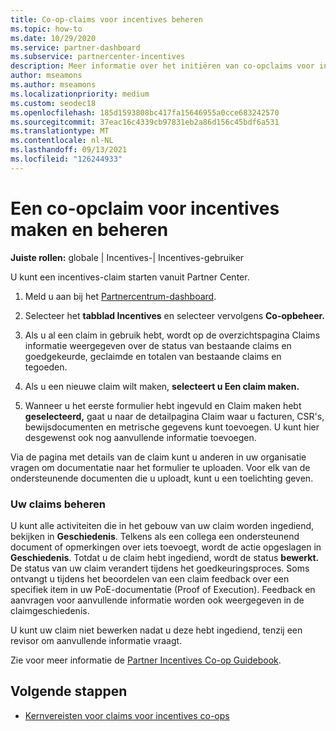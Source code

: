 ```yaml
---
title: Co-op-claims voor incentives beheren
ms.topic: how-to
ms.date: 10/29/2020
ms.service: partner-dashboard
ms.subservice: partnercenter-incentives
description: Meer informatie over het initiëren van co-opclaims voor incentives vanuit Partner Center. U kunt alle activiteiten die in het gebouw van uw claim worden ingediend, bekijken in Geschiedenis.
author: mseamons
ms.author: mseamons
ms.localizationpriority: medium
ms.custom: seodec18
ms.openlocfilehash: 185d1593808bc417fa15646955a0cce683242570
ms.sourcegitcommit: 37eac16c4339cb97831eb2a86d156c45bdf6a531
ms.translationtype: MT
ms.contentlocale: nl-NL
ms.lasthandoff: 09/13/2021
ms.locfileid: "126244933"
---
```

# <a name="create-and-manage-an-incentives-co-op-claim"></a>Een co-opclaim voor incentives maken en beheren

**Juiste rollen:** globale | Incentives-| Incentives-gebruiker

U kunt een incentives-claim starten vanuit Partner Center.

1. Meld u aan bij het [Partnercentrum-dashboard](https://partner.microsoft.com/dashboard/).

2. Selecteer het **tabblad Incentives** en selecteer vervolgens **Co-opbeheer.**

3. Als u al een claim in gebruik hebt, wordt op de overzichtspagina Claims informatie weergegeven over de status van bestaande claims en goedgekeurde, geclaimde en totalen van bestaande claims en tegoeden.

4. Als u een nieuwe claim wilt maken, **selecteert u Een claim maken.**

5. Wanneer u het eerste formulier hebt ingevuld en Claim maken hebt **geselecteerd,** gaat u naar de detailpagina Claim waar u facturen, CSR's, bewijsdocumenten en metrische gegevens kunt toevoegen. U kunt hier desgewenst ook nog aanvullende informatie toevoegen.

Via de pagina met details van de claim kunt u anderen in uw organisatie vragen om documentatie naar het formulier te uploaden. Voor elk van de ondersteunende documenten die u uploadt, kunt u een toelichting geven. 

### <a name="manage-your-claims"></a>Uw claims beheren

U kunt alle activiteiten die in het gebouw van uw claim worden ingediend, bekijken in **Geschiedenis**. Telkens als een collega een ondersteunend document of opmerkingen over iets toevoegt, wordt de actie opgeslagen in **Geschiedenis**. Totdat u de claim hebt ingediend, wordt de status **bewerkt.** De status van uw claim verandert tijdens het goedkeuringsproces. Soms ontvangt u tijdens het beoordelen van een claim feedback over een specifiek item in uw PoE-documentatie (Proof of Execution). Feedback en aanvragen voor aanvullende informatie worden ook weergegeven in de claimgeschiedenis.

U kunt uw claim niet bewerken nadat u deze hebt ingediend, tenzij een revisor om aanvullende informatie vraagt.

Zie voor meer informatie de [Partner Incentives Co-op Guidebook](https://assetsprod.microsoft.com/co-op-guidebook.pdf).

## <a name="next-steps"></a>Volgende stappen

- [Kernvereisten voor claims voor incentives co-ops](core-requirements.md)
